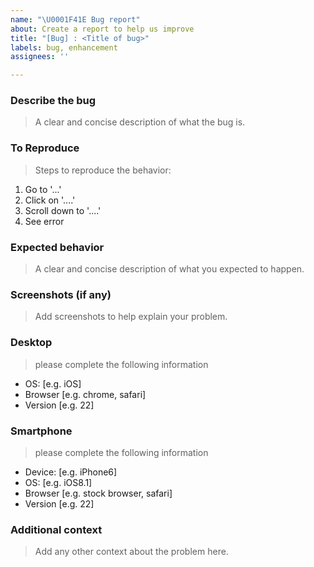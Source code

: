 ```yaml
---
name: "\U0001F41E Bug report"
about: Create a report to help us improve
title: "[Bug] : <Title of bug>"
labels: bug, enhancement
assignees: ''

---
```


### Describe the bug
> A clear and concise description of what the bug is.

### To Reproduce
> Steps to reproduce the behavior:
1. Go to '...'
2. Click on '....'
3. Scroll down to '....'
4. See error

### Expected behavior
> A clear and concise description of what you expected to happen.

### Screenshots (if any) 
> Add screenshots to help explain your problem.

### Desktop
> please complete the following information
 - OS: [e.g. iOS]
 - Browser [e.g. chrome, safari]
 - Version [e.g. 22]

### Smartphone 
> please complete the following information
 - Device: [e.g. iPhone6]
 - OS: [e.g. iOS8.1]
 - Browser [e.g. stock browser, safari]
 - Version [e.g. 22]

### Additional context
> Add any other context about the problem here.
